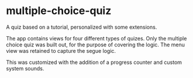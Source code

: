 # multiple-choice-quiz

A quiz based on a tutorial, personalized with some extensions.

The app contains views for four different types of quizes. Only the multiple choice quiz was built out, for the purpose of covering the logic. The menu view was retained to capture the segue logic.

This was customized with the addition of a progress counter and custom system sounds.
